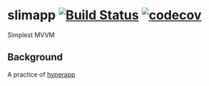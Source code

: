 # slimapp [![Build Status](https://travis-ci.org/stop2stare/slimapp.svg?branch=master)](https://travis-ci.org/stop2stare/slimapp) [![codecov](https://codecov.io/gh/stop2stare/slimapp/branch/master/graph/badge.svg)](https://codecov.io/gh/stop2stare/slimapp)

Simplest MVVM

## Background

A practice of [hyperapp](https://github.com/hyperapp/hyperapp)